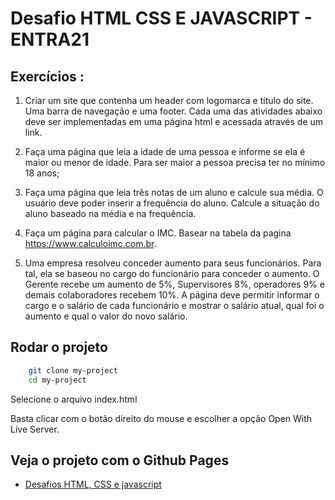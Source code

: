 
# Desafio HTML CSS E JAVASCRIPT - ENTRA21




## Exercícios : 

1. Criar um site que contenha um header com logomarca e título do site. Uma barra de navegação e uma footer. Cada uma das atividades abaixo deve ser implementadas em uma página html e acessada através de um link.

2. Faça uma página que leia a idade de uma pessoa e informe se ela é maior ou menor de idade. Para ser maior a pessoa precisa ter no mínimo 18 anos;

3. Faça uma página que leia três notas de um aluno e calcule sua média. O usuário deve poder inserir a frequência do aluno. Calcule a situação do aluno baseado na média e na frequência.

4. Faça um página para calcular o IMC. Basear na tabela da pagina https://www.calculoimc.com.br.

5. Uma empresa resolveu conceder aumento para seus funcionários. Para tal, ela se baseou no cargo do funcionário para conceder o aumento. O Gerente recebe um aumento de 5%, Supervisores 8%, operadores 9% e demais colaboradores recebem 10%. A página deve permitir informar o cargo e o salário de cada funcionário e mostrar o salário atual, qual foi o aumento e qual o valor do novo salário.
## Rodar o projeto

```bash
    git clone my-project
    cd my-project
```
Selecione o arquivo index.html

Basta clicar com o botão direito do mouse e escolher a opção Open With Live Server.
    
## Veja o projeto com o Github Pages

 - [Desafios HTML, CSS e javascript]()
 

